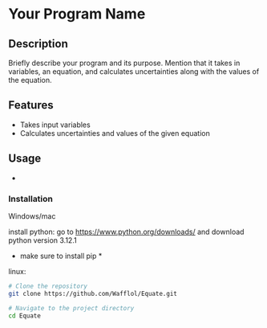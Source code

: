 # Your Program Name

## Description

Briefly describe your program and its purpose. Mention that it takes in variables, an equation, and calculates uncertainties along with the values of the equation.

## Features

- Takes input variables
- Calculates uncertainties and values of the given equation

## Usage

- 

### Installation
Windows/mac

install python: go to https://www.python.org/downloads/ and download python version 3.12.1
* make sure to install pip *


linux: 
```bash
# Clone the repository
git clone https://github.com/Wafflol/Equate.git

# Navigate to the project directory
cd Equate
